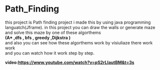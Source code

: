 # Path_Finding

this project is Path finding project i made this by using java programming languatch(Jframe).
in this project you can draw the walls or generate maze and solve this maze by one of these algorthems <br>
<b>(A* ,dfs , bfs , greedy ,Dijkstra )</b><br>
and also you can see how these algorthems work by visiuliaze there work work<br>
and you can watch how it work step by step.<br>

<b>video:https://www.youtube.com/watch?v=pS2rLIautBM&t=3s
